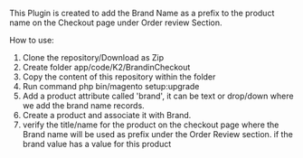 This Plugin is created to add the Brand Name as a prefix to the product name on the Checkout page under Order review Section.

How to use: 
1) Clone the repository/Download as Zip
2) Create folder app/code/K2/BrandinCheckout 
3) Copy the content of this repository within the folder
4) Run command php bin/magento setup:upgrade
5) Add a product attribute called 'brand', it can be text or drop/down where we add the brand name records.
6) Create a product and associate it with Brand.
7) verify the title/name for the product on the checkout page where the Brand name will be used as prefix under the Order Review section. if the brand value has a value for this product
